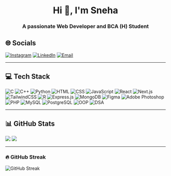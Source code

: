 <h1 align="center">Hi 👋, I'm Sneha</h1>
<h3 align="center">A passionate Web Developer and BCA (H) Student</h3>

## 🌐 Socials  
[![Instagram](https://img.shields.io/badge/Instagram-%23E4405F.svg?logo=instagram&logoColor=white)](https://www.instagram.com/snehaghoshal_art/) 
[![LinkedIn](https://img.shields.io/badge/LinkedIn-%230077B5.svg?logo=linkedin&logoColor=white)](https://www.linkedin.com/in/sneha-ghoshal-aa4459327/) 
[![Email](https://img.shields.io/badge/Email-D14836?style=flat&logo=gmail&logoColor=white)](snehaghoshal577@gmail.com)

---

## 💻 Tech Stack  
![C](https://img.shields.io/badge/C-%2300599C.svg?style=flat&logo=c&logoColor=white)
![C++](https://img.shields.io/badge/C++-00599C?style=flat&logo=c%2B%2B&logoColor=white)
![Python](https://img.shields.io/badge/Python-3776AB?style=flat&logo=python&logoColor=white)
![HTML](https://img.shields.io/badge/HTML5-E34F26?style=flat&logo=html5&logoColor=white)
![CSS](https://img.shields.io/badge/CSS3-1572B6?style=flat&logo=css3&logoColor=white)
![JavaScript](https://img.shields.io/badge/JavaScript-F7DF1E?style=flat&logo=javascript&logoColor=black)
![React](https://img.shields.io/badge/React-20232A?style=flat&logo=react&logoColor=61DAFB)
![Next.js](https://img.shields.io/badge/Next.js-000000?style=flat&logo=nextdotjs&logoColor=white)
![TailwindCSS](https://img.shields.io/badge/Tailwind_CSS-38B2AC?style=flat&logo=tailwind-css&logoColor=white)
![R](https://img.shields.io/badge/R-276DC3?style=flat&logo=r&logoColor=white)
![Express.js](https://img.shields.io/badge/Express.js-000000?style=flat&logo=express&logoColor=white)
![MongoDB](https://img.shields.io/badge/MongoDB-4EA94B?style=flat&logo=mongodb&logoColor=white)
![Figma](https://img.shields.io/badge/Figma-F24E1E?style=flat&logo=figma&logoColor=white)
![Adobe Photoshop](https://img.shields.io/badge/Adobe%20Photoshop-31A8FF?style=flat&logo=adobephotoshop&logoColor=white)
![PHP](https://img.shields.io/badge/PHP-777BB4?style=flat&logo=php&logoColor=white)
![MySQL](https://img.shields.io/badge/MySQL-4479A1?style=flat&logo=mysql&logoColor=white)
![PostgreSQL](https://img.shields.io/badge/PostgreSQL-316192?style=flat&logo=postgresql&logoColor=white)
![OOP](https://img.shields.io/badge/OOP-Principles-orange)
![DSA](https://img.shields.io/badge/Data%20Structures%20&%20Algorithms-008080) 


---

## 📊 GitHub Stats  
![](https://github-readme-stats.vercel.app/api?username=snehaghos&theme=radical&hide_border=false&include_all_commits=true&count_private=true)
![](https://github-readme-stats.vercel.app/api/top-langs/?username=snehaghos&theme=radical&hide_border=false&layout=compact)

---


### 🔥 GitHub Streak
![GitHub Streak](https://streak-stats.demolab.com/?user=snehaghos&theme=tokyonight)



